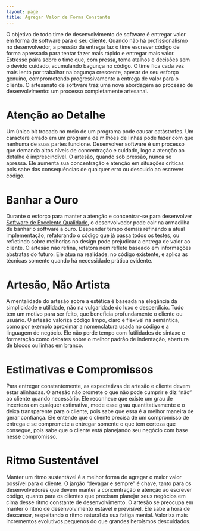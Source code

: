 ```yaml
---
layout: page
title: Agregar Valor de Forma Constante
---
```


O objetivo de todo time de desenvolvimento de software é entregar valor em forma de software para o seu cliente. Quando não há profissionalismo no desenvolvedor, a pressão da entrega faz o time escrever código de forma apressada para tentar fazer mais rápido e entregar mais valor. Estresse paira sobre o time que, com pressa, toma atalhos e decisões sem o devido cuidado, acumulando bagunça no código. O time fica cada vez mais lento por trabalhar na bagunça crescente, apesar de seu esforço genuíno, comprometendo progressivamente a entrega de valor para o cliente. O artesanato de software traz uma nova abordagem ao processo de desenvolvimento: um processo completamente artesanal.

# Atenção ao Detalhe

Um único bit trocado no meio de um programa pode causar catástrofes. Um caractere errado em um programa de milhões de linhas pode fazer com que nenhuma de suas partes funcione. Desenvolver software é um processo que demanda altos níveis de concentração e cuidado, logo a atenção ao detalhe é imprescindível. O artesão, quando sob pressão, nunca se apressa. Ele aumenta sua concentração e atenção em situações críticas pois sabe das consequências de qualquer erro ou descuido ao escrever código.

# Banhar a Ouro

Durante o esforço para manter a atenção e concentrar-se para desenvolver [Software de Excelente Qualidade](software-de-excelente-qualidade.html), o desenvolvedor pode cair na armadilha de banhar o software a ouro. Despender tempo demais refinando a atual implementação, refatorando o código que já passa todos os testes, ou refletindo sobre melhorias no design pode prejudicar a entrega de valor ao cliente. O artesão não refina, refatora nem reflete baseado em informações abstratas do futuro. Ele atua na realidade, no código existente, e aplica as técnicas somente quando há necessidade prática evidente.

# Artesão, Não Artista

A mentalidade do artesão sobre a estética é baseada na elegância da simplicidade e utilidade, não na vulgaridade do luxo e desperdício. Tudo tem um motivo para ser feito, que beneficia profundamente o cliente ou usuário. O artesão valoriza código limpo, claro e flexível na semântica, como por exemplo aproximar a nomenclatura usada no código e a linguagem de negócio. Ele não perde tempo com futilidades de sintaxe e formatação como debates sobre o melhor padrão de indentação, abertura de blocos ou linhas em branco.

# Estimativas e Compromissos

Para entregar constantemente, as expectativas de artesão e cliente devem estar alinhadas. O artesão não promete o que não pode cumprir e diz “não” ao cliente quando necessário. Ele reconhece que existe um grau de incerteza em qualquer estimativa, mede esse grau quantitativamente e o deixa transparente para o cliente, pois sabe que essa é a melhor maneira de gerar confiança. Ele entende que o cliente precisa de um compromisso de entrega e se compromete a entregar somente o que tem certeza que consegue, pois sabe que o cliente está planejando seu negócio com base nesse compromisso.

# Ritmo Sustentável

Manter um ritmo sustentável é a melhor forma de agregar o maior valor possível para o cliente. O jargão “devagar e sempre” é chave, tanto para os desenvolvedores que devem manter a concentração e atenção ao escrever código, quanto para os clientes que precisam planejar seus negócios em cima desse ritmo constante de desenvolvimento. O artesão se preocupa em manter o ritmo de desenvolvimento estável e previsível. Ele sabe a hora de descansar, respeitando o ritmo natural da sua fatiga mental. Valoriza mais incrementos evolutivos pequenos do que grandes heroísmos descuidados.